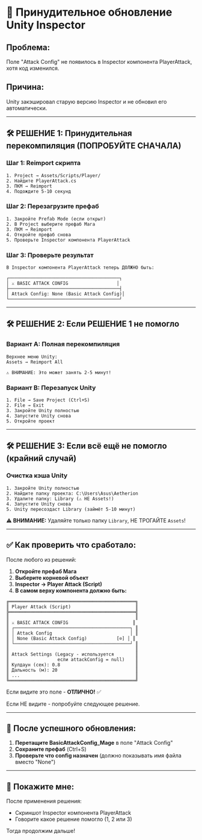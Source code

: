 # 🔄 Принудительное обновление Unity Inspector

## Проблема:
Поле "Attack Config" не появилось в Inspector компонента PlayerAttack, хотя код изменился.

## Причина:
Unity закэшировал старую версию Inspector и не обновил его автоматически.

---

## 🛠️ РЕШЕНИЕ 1: Принудительная перекомпиляция (ПОПРОБУЙТЕ СНАЧАЛА)

### Шаг 1: Reimport скрипта
```
1. Project → Assets/Scripts/Player/
2. Найдите PlayerAttack.cs
3. ПКМ → Reimport
4. Подождите 5-10 секунд
```

### Шаг 2: Перезагрузите префаб
```
1. Закройте Prefab Mode (если открыт)
2. В Project выберите префаб Мага
3. ПКМ → Reimport
4. Откройте префаб снова
5. Проверьте Inspector компонента PlayerAttack
```

### Шаг 3: Проверьте результат
```
В Inspector компонента PlayerAttack теперь ДОЛЖНО быть:

┌─────────────────────────────────────────┐
│ ⚔️ BASIC ATTACK CONFIG                  │
├─────────────────────────────────────────┤
│ Attack Config: None (Basic Attack Config)│
└─────────────────────────────────────────┘
```

---

## 🛠️ РЕШЕНИЕ 2: Если РЕШЕНИЕ 1 не помогло

### Вариант A: Полная перекомпиляция
```
Верхнее меню Unity:
Assets → Reimport All

⚠️ ВНИМАНИЕ: Это может занять 2-5 минут!
```

### Вариант B: Перезапуск Unity
```
1. File → Save Project (Ctrl+S)
2. File → Exit
3. Закройте Unity полностью
4. Запустите Unity снова
5. Откройте проект
```

---

## 🛠️ РЕШЕНИЕ 3: Если всё ещё не помогло (крайний случай)

### Очистка кэша Unity

```
1. Закройте Unity полностью
2. Найдите папку проекта: C:\Users\Asus\Aetherion
3. Удалите папку: Library (⚠️ НЕ Assets!)
4. Запустите Unity снова
5. Unity пересоздаст Library (займёт 5-10 минут)
```

⚠️ **ВНИМАНИЕ:** Удаляйте только папку `Library`, НЕ ТРОГАЙТЕ `Assets`!

---

## ✅ Как проверить что сработало:

После любого из решений:

1. **Откройте префаб Мага**
2. **Выберите корневой объект**
3. **Inspector → Player Attack (Script)**
4. **В самом верху компонента должно быть:**

```
╔═══════════════════════════════════════════════╗
║ Player Attack (Script)                        ║
╠═══════════════════════════════════════════════╣
║                                               ║
║ ⚔️ BASIC ATTACK CONFIG                        ║
║ ┌───────────────────────────────────────────┐ ║
║ │ Attack Config                             │ ║
║ │ None (Basic Attack Config)           [⊙] │ ║
║ └───────────────────────────────────────────┘ ║
║                                               ║
║ Attack Settings (Legacy - используется        ║
║                  если attackConfig = null)    ║
║ Кулдаун (сек): 0.8                            ║
║ Дальность (м): 20                             ║
║ ...                                           ║
╚═══════════════════════════════════════════════╝
```

Если видите это поле - **ОТЛИЧНО!** ✅

Если НЕ видите - попробуйте следующее решение.

---

## 🎯 После успешного обновления:

1. **Перетащите BasicAttackConfig_Mage** в поле "Attack Config"
2. **Сохраните префаб** (Ctrl+S)
3. **Проверьте что config назначен** (должно показывать имя файла вместо "None")

---

## 📸 Покажите мне:

После применения решения:
- Скриншот Inspector компонента PlayerAttack
- Говорите какое решение помогло (1, 2 или 3)

Тогда продолжим дальше!
